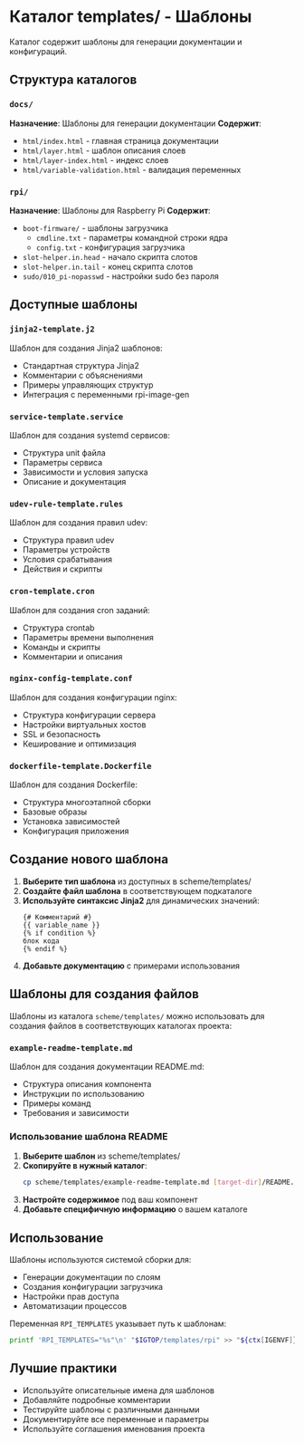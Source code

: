 # Каталог templates/ - Шаблоны

Каталог содержит шаблоны для генерации документации и конфигураций.

## Структура каталогов

### `docs/`
**Назначение**: Шаблоны для генерации документации
**Содержит**:
- `html/index.html` - главная страница документации
- `html/layer.html` - шаблон описания слоев
- `html/layer-index.html` - индекс слоев
- `html/variable-validation.html` - валидация переменных

### `rpi/`
**Назначение**: Шаблоны для Raspberry Pi
**Содержит**:
- `boot-firmware/` - шаблоны загрузчика
  - `cmdline.txt` - параметры командной строки ядра
  - `config.txt` - конфигурация загрузчика
- `slot-helper.in.head` - начало скрипта слотов
- `slot-helper.in.tail` - конец скрипта слотов
- `sudo/010_pi-nopasswd` - настройки sudo без пароля

## Доступные шаблоны

### `jinja2-template.j2`
Шаблон для создания Jinja2 шаблонов:
- Стандартная структура Jinja2
- Комментарии с объяснениями
- Примеры управляющих структур
- Интеграция с переменными rpi-image-gen

### `service-template.service`
Шаблон для создания systemd сервисов:
- Структура unit файла
- Параметры сервиса
- Зависимости и условия запуска
- Описание и документация

### `udev-rule-template.rules`
Шаблон для создания правил udev:
- Структура правил udev
- Параметры устройств
- Условия срабатывания
- Действия и скрипты

### `cron-template.cron`
Шаблон для создания cron заданий:
- Структура crontab
- Параметры времени выполнения
- Команды и скрипты
- Комментарии и описания

### `nginx-config-template.conf`
Шаблон для создания конфигурации nginx:
- Структура конфигурации сервера
- Настройки виртуальных хостов
- SSL и безопасность
- Кеширование и оптимизация

### `dockerfile-template.Dockerfile`
Шаблон для создания Dockerfile:
- Структура многоэтапной сборки
- Базовые образы
- Установка зависимостей
- Конфигурация приложения

## Создание нового шаблона

1. **Выберите тип шаблона** из доступных в scheme/templates/
2. **Создайте файл шаблона** в соответствующем подкаталоге
3. **Используйте синтаксис Jinja2** для динамических значений:
   ```jinja2
   {# Комментарий #}
   {{ variable_name }}
   {% if condition %}
   блок кода
   {% endif %}
   ```
4. **Добавьте документацию** с примерами использования

## Шаблоны для создания файлов

Шаблоны из каталога `scheme/templates/` можно использовать для создания файлов в соответствующих каталогах проекта:

### `example-readme-template.md`
Шаблон для создания документации README.md:
- Структура описания компонента
- Инструкции по использованию
- Примеры команд
- Требования и зависимости

### Использование шаблона README
1. **Выберите шаблон** из scheme/templates/
2. **Скопируйте в нужный каталог**:
   ```bash
   cp scheme/templates/example-readme-template.md [target-dir]/README.md
   ```
3. **Настройте содержимое** под ваш компонент
4. **Добавьте специфичную информацию** о вашем каталоге

## Использование

Шаблоны используются системой сборки для:
- Генерации документации по слоям
- Создания конфигурации загрузчика
- Настройки прав доступа
- Автоматизации процессов

Переменная `RPI_TEMPLATES` указывает путь к шаблонам:
```bash
printf 'RPI_TEMPLATES="%s"\n' "$IGTOP/templates/rpi" >> "${ctx[IGENVF]}"
```

## Лучшие практики

- Используйте описательные имена для шаблонов
- Добавляйте подробные комментарии
- Тестируйте шаблоны с различными данными
- Документируйте все переменные и параметры
- Используйте соглашения именования проекта
